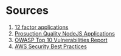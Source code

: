 # Sources

1. [12 factor applications](http://12factor.net/)
2. [Prosuction Quality NodeJS Applications](http://caines.ca/blog/2014/06/01/production-quality-node-dot-js-web-apps-part-i/)
3. [OWASP Top 10 Vulnerabilities Report](http://owasptop10.googlecode.com/files/OWASP%20Top%2010%20-%202013.pdf)
4. [AWS Security Best Practices](http://media.amazonwebservices.com/AWS_Security_Best_Practices.pdf)